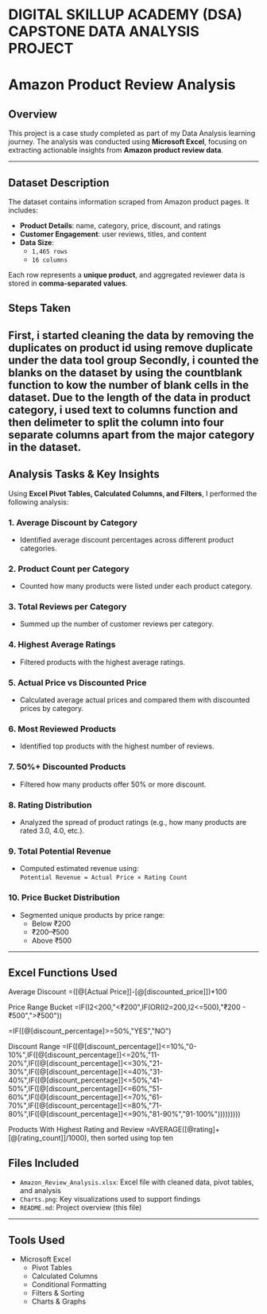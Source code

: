 # DIGITAL SKILLUP ACADEMY (DSA) CAPSTONE DATA ANALYSIS PROJECT 

#  Amazon Product Review Analysis

##  Overview

This project is a case study completed as part of my Data Analysis learning journey. The analysis was conducted using **Microsoft Excel**, focusing on extracting actionable insights from **Amazon product review data**. 

---

##  Dataset Description

The dataset contains information scraped from Amazon product pages. It includes:

- **Product Details**: name, category, price, discount, and ratings  
- **Customer Engagement**: user reviews, titles, and content  
- **Data Size**:  
  - `1,465 rows`  
  - `16 columns`

Each row represents a **unique product**, and aggregated reviewer data is stored in **comma-separated values**.

## Steps Taken
First, i started cleaning the data by removing the duplicates on product id using **remove duplicate** under the data tool group
Secondly, i counted the blanks on the dataset by using the **countblank function** to kow the number of blank cells in the dataset.
Due to the length of the data in product category, i used text to **columns function** and then delimeter to split the column into four separate columns apart from the major category in the dataset. 
---

##  Analysis Tasks & Key Insights

Using **Excel Pivot Tables, Calculated Columns, and Filters**, I performed the following analysis:

### 1.  Average Discount by Category  
- Identified average discount percentages across different product categories.

### 2.  Product Count per Category  
- Counted how many products were listed under each product category.

### 3.  Total Reviews per Category  
- Summed up the number of customer reviews per category.

### 4.  Highest Average Ratings  
- Filtered products with the highest average ratings.

### 5.  Actual Price vs Discounted Price  
- Calculated average actual prices and compared them with discounted prices by category.

### 6.  Most Reviewed Products  
- Identified top products with the highest number of reviews.

### 7.  50%+ Discounted Products  
- Filtered how many products offer 50% or more discount.

### 8.  Rating Distribution  
- Analyzed the spread of product ratings (e.g., how many products are rated 3.0, 4.0, etc.).

### 9.  Total Potential Revenue  
- Computed estimated revenue using:  
  `Potential Revenue = Actual Price × Rating Count`

### 10.  Price Bucket Distribution  
- Segmented unique products by price range:  
  - Below ₹200  
  - ₹200–₹500  
  - Above ₹500  

---

## Excel Functions Used
Average Discount
=([@[Actual Price]]-[@[discounted_price]])*100

Price Range Bucket
=IF(I2<200,"<₹200",IF(OR(I2=200,I2<=500),"₹200 - ₹500",">₹500"))

=IF([@[discount_percentage]>=50%,"YES","NO")

Discount Range
=IF([@[discount_percentage]]<=10%,"0-10%",IF([@[discount_percentage]]<=20%,"11-20%",IF([@[discount_percentage]]<=30%,"21-30%",IF([@[discount_percentage]]<=40%,"31-40%",IF([@[discount_percentage]]<=50%,"41-50%",IF([@[discount_percentage]]<=60%,"51-60%",IF([@[discount_percentage]]<=70%,"61-70%",IF([@[discount_percentage]]<=80%,"71-80%",IF([@[discount_percentage]]<=90%,"81-90%","91-100%")))))))))

Products With Highest Rating and Review
=AVERAGE([@rating]+[@[rating_count]]/1000), then sorted using top ten

##  Files Included

- `Amazon_Review_Analysis.xlsx`: Excel file with cleaned data, pivot tables, and analysis
- `Charts.png`: Key visualizations used to support findings
- `README.md`: Project overview (this file)

---

##  Tools Used

- Microsoft Excel  
  - Pivot Tables  
  - Calculated Columns  
  - Conditional Formatting  
  - Filters & Sorting  
  - Charts & Graphs
